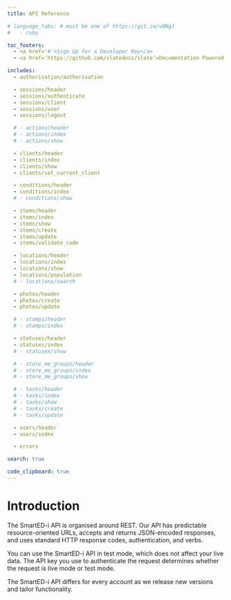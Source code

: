 ```yaml
---
title: API Reference

# language_tabs: # must be one of https://git.io/vQNgJ
#   - ruby

toc_footers:
  - <a href='#'>Sign Up for a Developer Key</a>
  - <a href='https://github.com/slatedocs/slate'>Documentation Powered by Slate</a>

includes:
  - authorisation/authorisation

  - sessions/header
  - sessions/authenticate
  - sessions/client
  - sessions/user
  - sessions/logout

  # - actions/header
  # - actions/index
  # - actions/show

  - clients/header
  - clients/index
  - clients/show
  - clients/set_current_client

  - conditions/header
  - conditions/index
  # - conditions/show

  - items/header
  - items/index
  - items/show
  - items/create
  - items/update
  - items/validate_code

  - locations/header
  - locations/index
  - locations/show
  - locations/population
  # - locations/search

  - photos/header
  - photos/create
  - photos/update

  # - stamps/header
  # - stamps/index

  - statuses/header
  - statuses/index
  # - statuses/show

  # - store_me_groups/header
  # - store_me_groups/index
  # - store_me_groups/show

  # - tasks/header
  # - tasks/index
  # - tasks/show
  # - tasks/create
  # - tasks/update

  - users/header
  - users/index

  - errors

search: true

code_clipboard: true
---
```


# Introduction

The SmartED-i API is organised around REST. Our API has predictable resource-oriented URLs, accepts and returns JSON-encoded responses, and uses standard HTTP response codes, authentication, and verbs.

You can use the SmartED-i API in test mode, which does not affect your live data. The API key you use to authenticate the request determines whether the request is live mode or test mode.

The SmartED-i API differs for every account as we release new versions and tailor functionality.

